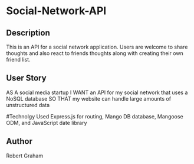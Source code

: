 # Social-Network-API

## Description 
This is an API for a social network application. Users are welcome to share thoughts and also react to friends thoughts along with creating their own friend list. 

## User Story
AS A social media startup
I WANT an API for my social network that uses a NoSQL database
SO THAT my website can handle large amounts of unstructured data

#Technolgy Used
Express.js for routing,
Mango DB database,
Mangoose ODM, and
JavaScript date library

## Author 
Robert Graham
